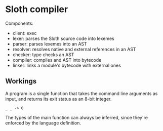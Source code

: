 # Sloth compiler

Components:

- client: exec
- lexer: parses the Sloth source code into lexemes
- parser: parses lexemes into an AST
- resolver: resolves native and external references in an AST
- checker: type checks an AST
- compiler: compiles and AST into bytecode
- linker: links a module's bytecode with external ones

## Workings

A program is a single function that takes the command line arguments as input, and returns its exit status as an 8-bit integer.

```sloth
_ _ -> 0
```

The types of the main function can always be inferred, since they're enforced by the language definition.
